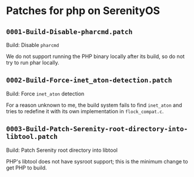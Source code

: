 # Patches for php on SerenityOS

## `0001-Build-Disable-pharcmd.patch`

Build: Disable `pharcmd`

We do not support running the PHP binary locally after its build, so do
not try to run phar locally.

## `0002-Build-Force-inet_aton-detection.patch`

Build: Force `inet_aton` detection

For a reason unknown to me, the build system fails to find `inet_aton`
and tries to redefine it with its own implementation in
`flock_compat.c`.

## `0003-Build-Patch-Serenity-root-directory-into-libtool.patch`

Build: Patch Serenity root directory into libtool

PHP's libtool does not have sysroot support; this is the minimum change
to get PHP to build.

